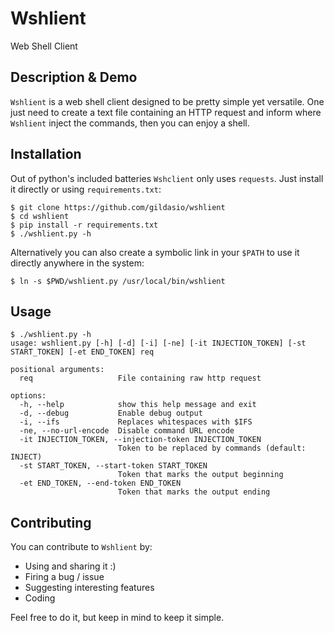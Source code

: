 # Wshlient

Web Shell Client

## Description & Demo

`Wshlient` is a web shell client designed to be pretty simple yet versatile. One
just need to create a text file containing an HTTP request and inform where
`Wshlient` inject the commands, then you can enjoy a shell.

## Installation

Out of python's included batteries `Wshclient` only uses `requests`. Just
install it directly or using `requirements.txt`:

```
$ git clone https://github.com/gildasio/wshlient
$ cd wshlient
$ pip install -r requirements.txt
$ ./wshlient.py -h
```

Alternatively you can also create a symbolic link in your `$PATH` to use it
directly anywhere in the system:

```
$ ln -s $PWD/wshlient.py /usr/local/bin/wshlient
```

## Usage

```
$ ./wshlient.py -h
usage: wshlient.py [-h] [-d] [-i] [-ne] [-it INJECTION_TOKEN] [-st START_TOKEN] [-et END_TOKEN] req

positional arguments:
  req                   File containing raw http request

options:
  -h, --help            show this help message and exit
  -d, --debug           Enable debug output
  -i, --ifs             Replaces whitespaces with $IFS
  -ne, --no-url-encode  Disable command URL encode
  -it INJECTION_TOKEN, --injection-token INJECTION_TOKEN
                        Token to be replaced by commands (default: INJECT)
  -st START_TOKEN, --start-token START_TOKEN
                        Token that marks the output beginning
  -et END_TOKEN, --end-token END_TOKEN
                        Token that marks the output ending
```

## Contributing

You can contribute to `Wshlient` by:

- Using and sharing it :)
- Firing a bug / issue
- Suggesting interesting features
- Coding

Feel free to do it, but keep in mind to keep it simple.

